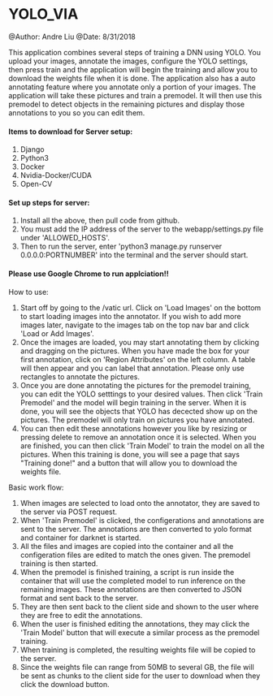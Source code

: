 # YOLO_VIA

@Author: Andre Liu 
@Date:   8/31/2018

This application combines several steps of training a DNN using YOLO. You upload
your images, annotate the images, configure the YOLO settings, then press train and
the application will begin the training and allow you to download the weights file
when it is done. The application also has a auto annotating feature where you annotate
only a portion of your images. The application will take these pictures and train a
premodel. It will then use this premodel to detect objects in the remaining pictures
and display those annotations to you so you can edit them. 


#### Items to download for Server setup: ####
1. Django
2. Python3
3. Docker
4. Nvidia-Docker/CUDA
5. Open-CV

#### Set up steps for server: ####
1.  Install all the above, then pull code from github. 
2.  You must add the IP address of the server to the webapp/settings.py file under
    'ALLOWED_HOSTS'.
3.  Then to run the server, enter 'python3 manage.py runserver 0.0.0.0:PORTNUMBER' into
    the terminal and the server should start. 


#### Please use Google Chrome to run applciation!! ####


How to use:

1.  Start off by going to the /vatic url. Click on 'Load Images' on the bottom to start 
    loading images into the annotator. If you wish to add more images later, navigate to the images tab on the top nav bar and click 'Load or Add Images'.
2.  Once the images are loaded, you may start annotating them by clicking and dragging on     the pictures. When you have made the box for your first annotation, click on 'Region 
    Attributes' on the left column. A table will then appear and you can label that annotation. Please only use rectangles to annotate the pictures.
3.  Once you are done annotating the pictures for the premodel training, you can edit the 
    YOLO setttings to your desired values. Then click 'Train Premodel' and the model will
    begin training in the server. When it is done, you will see the objects that YOLO has decected show up on the pictures. The premodel will only train on pictures you have annotated.
4.  You can then edit these annotations however you like by resizing or pressing delete       to remove an annotation once it is selected. When you are finished, you can then          click 'Train Model' to train the model on all the pictures. When this training is         done, you will see a page that says "Training done!" and a button that will allow you     to download the weights file. 



Basic work flow:
1.  When images are selected to load onto the annotator, they are saved to the server
    via POST request.
2.  When 'Train Premodel' is clicked, the configerations  and annotations are sent to the     server. The annotations are then converted to yolo format and container for darknet       is started. 
3.  All the files and images are copied into the container and all the configeration files
    are edited to match the ones given. The premodel training is then started. 
4.  When the premodel is finished training, a script is run inside the container that         will use the completed model to run inference on the remaining images. These              annotations are then converted to JSON format and sent back to the server.
5.  They are then sent back to the client side and shown to the user where they are
    free to edit the annotations. 
6.  When the user is finished editing the annotations, they may click the 'Train Model'
    button that will execute a similar process as the premodel training. 
7.  When training is completed, the resulting weights file will be copied to the server.
8.  Since the weights file can range from 50MB to several GB, the file will be sent
    as chunks to the client side for the user to download when they click the download
    button. 



 
